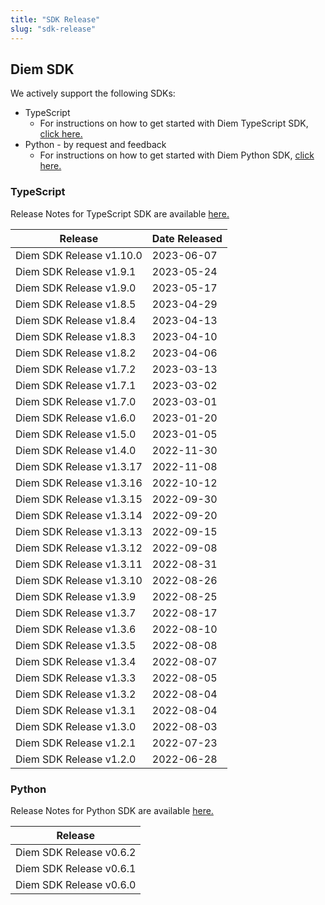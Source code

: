 ```yaml
---
title: "SDK Release"
slug: "sdk-release"
---
```


## Diem SDK
We actively support the following SDKs:

* TypeScript
  * For instructions on how to get started with Diem TypeScript SDK, [click here.](hhttps://github.com/aptos-labs/diem-core/tree/main/ecosystem/typescript/sdk)
* Python - by request and feedback
  * For instructions on how to get started with Diem Python SDK, [click here.](https://github.com/aptos-labs/diem-core/tree/main/ecosystem/python/sdk)

### TypeScript
Release Notes for TypeScript SDK are available [here.](https://github.com/aptos-labs/diem-core/blob/main/ecosystem/typescript/sdk/CHANGELOG.md)

|Release | Date Released | 
|---|---|
|Diem SDK Release v1.10.0| 2023-06-07 |
|Diem SDK Release v1.9.1| 2023-05-24 |
|Diem SDK Release v1.9.0| 2023-05-17 |
|Diem SDK Release v1.8.5| 2023-04-29 |
|Diem SDK Release v1.8.4| 2023-04-13 |
|Diem SDK Release v1.8.3| 2023-04-10 |
|Diem SDK Release v1.8.2| 2023-04-06 |
|Diem SDK Release v1.7.2| 2023-03-13 |
|Diem SDK Release v1.7.1| 2023-03-02 |
|Diem SDK Release v1.7.0| 2023-03-01 |
|Diem SDK Release v1.6.0| 2023-01-20 |
|Diem SDK Release v1.5.0| 2023-01-05 |
|Diem SDK Release v1.4.0| 2022-11-30 |
|Diem SDK Release v1.3.17| 2022-11-08 |
|Diem SDK Release v1.3.16| 2022-10-12 |
|Diem SDK Release v1.3.15| 2022-09-30 |
|Diem SDK Release v1.3.14| 2022-09-20 |
|Diem SDK Release v1.3.13| 2022-09-15 |
|Diem SDK Release v1.3.12| 2022-09-08 |
|Diem SDK Release v1.3.11| 2022-08-31 |
|Diem SDK Release v1.3.10| 2022-08-26 |
|Diem SDK Release v1.3.9| 2022-08-25 |
|Diem SDK Release v1.3.7| 2022-08-17 |
|Diem SDK Release v1.3.6| 2022-08-10 |
|Diem SDK Release v1.3.5| 2022-08-08 |
|Diem SDK Release v1.3.4| 2022-08-07 |
|Diem SDK Release v1.3.3| 2022-08-05 |
|Diem SDK Release v1.3.2| 2022-08-04 |
|Diem SDK Release v1.3.1| 2022-08-04 |
|Diem SDK Release v1.3.0| 2022-08-03 |
|Diem SDK Release v1.2.1| 2022-07-23 |
|Diem SDK Release v1.2.0| 2022-06-28 |

### Python
Release Notes for Python SDK are available [here.](https://github.com/aptos-labs/diem-core/blob/main/ecosystem/python/sdk/CHANGELOG.md)

|Release |
|---|
|Diem SDK Release v0.6.2|
|Diem SDK Release v0.6.1|
|Diem SDK Release v0.6.0|